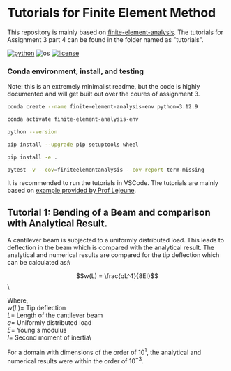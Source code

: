 # Tutorials for Finite Element Method

This repository is mainly based on [finite-element-analysis](https://github.com/Lejeune-Lab-Graduate-Course-Materials/finite-element-analysis). The tutorials for Assignment 3 part 4 can be found in the folder named as "tutorials".

[![python](https://img.shields.io/badge/python-3.12-blue.svg)](https://www.python.org/)
![os](https://img.shields.io/badge/os-ubuntu%20|%20macos%20|%20windows-blue.svg)
[![license](https://img.shields.io/badge/license-MIT-green.svg)](https://github.com/sandialabs/sibl#license)


### Conda environment, install, and testing

Note: this is an extremely minimalist readme, but the code is highly documented and will get built out over the coures of assignment 3.

```bash
conda create --name finite-element-analysis-env python=3.12.9
```

```bash
conda activate finite-element-analysis-env
```

```bash
python --version
```

```bash
pip install --upgrade pip setuptools wheel
```

```bash
pip install -e .
```

```bash
pytest -v --cov=finiteelementanalysis --cov-report term-missing
```

It is recommended to run the tutorials in VSCode. The tutorials are mainly based on [example provided by Prof Lejeune](https://github.com/Lejeune-Lab-Graduate-Course-Materials/finite-element-analysis/blob/main/tutorials/full_code_example_2.py).

## Tutorial 1: Bending of a Beam and comparison with Analytical Result.

A cantilever beam is subjected to a uniformly distributed load. This leads to deflection in the beam which is compared with the analytical result. The analytical and numerical results are compared for the tip deflection which can be calculated as:\

$$w(L) = \frac{qL^4}{8EI}$$ \

Where,\
$w(L) =$ Tip deflection\
$L =$ Length of the cantilever beam\
$q =$ Uniformly distributed load\
$E =$ Young's modulus\
$I =$ Second moment of inertia\

For a domain with dimensions of the order of $10^1$, the analytical and numerical results were within the order of $10^{-3}$.
